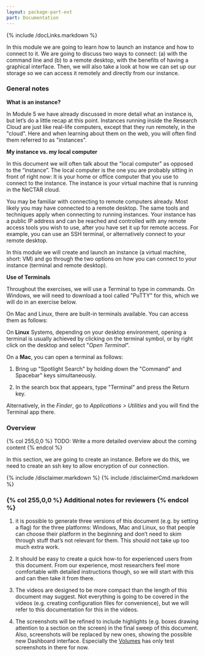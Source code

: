 ```yaml
---
layout: package-part-ext
part: Documentation
---
```

{% include /docLinks.markdown %}

In this module we are going to learn how to launch an instance and how to connect to it. We are going to discuss two ways to connect: (a) with the command line and (b) to a remote desktop, with the benefits of having a graphical interface. Then, we will also take a look at how we can set up our storage so we can access it remotely and directly from our instance.

### General notes


**What is an instance?**

In Module 5 we have already discussed in more detail what an instance is, but let’s do a little recap at this point. Instances running inside the Research Cloud are just like real-life computers, except that they run remotely, in the "cloud". Here and when learning about them on the web, you will often find them referred to as "instances".

**My instance vs. my local computer**

In this document we will often talk about the "local computer" as opposed to the “instance”. The local computer is the one you are probably sitting in front of right now: It is your home or office computer that you use to connect to the instance. The instance is your virtual machine that is running in the NeCTAR cloud.

You may be familiar with connecting to remote computers already. Most likely you may have connected to a remote desktop. The same tools and techniques apply when connecting to running instances. Your instance has a public IP address and can be reached and controlled with any remote access tools you wish to use, after you have set it up for remote access. For example, you can use an SSH terminal, or alternatively connect to your remote desktop. 

In this module we will create and launch an instance (a virtual machine, short: VM) and go through the two options on how you can connect to your instance (terminal and remote desktop). 

**Use of Terminals**

Throughout the exercises, we will use a Terminal to type in commands. On Windows, we will need to download a tool called "PuTTY" for this, which we will do in an exercise below.

On Mac and Linux, there are built-in terminals available. You can access them as follows:

On **Linux** Systems, depending on your desktop environment, opening a terminal is usually achieved by clicking on the terminal symbol, or by right click on the desktop and select "*Open Terminal*". 

On a **Mac**, you can open a terminal as follows: 

1. Bring up "Spotlight Search" by holding down the "Command" and Spacebar" keys simultaneously.

2. In the search box that appears, type "Terminal" and press the Return key.

Alternatively, in the *Finder*, go to *Applications > Utilities* and you will find the Terminal app there.

 

### Overview

{% col 255,0,0 %} TODO: Write a more detailed overview about the coming content {% endcol %}

In this section, we are going to create an instance. Before we do this, we need to create an ssh key to allow encryption of our connection.

{% include /disclaimer.markdown %}
{% include /disclaimerCmd.markdown %}



### {% col 255,0,0 %} Additional notes for reviewers {% endcol %}

1. it is possible to generate three versions of this document (e.g. by setting a flag) for the three platforms: Windows, Mac and Linux, so that people can choose their platform in the beginning and don’t need to skim through stuff that’s not relevant for them. This should not take up too much extra work.

2. It should be easy to create a quick how-to for experienced users from this document. From our experience, most researchers feel more comfortable with detailed instructions though, so we will start with this and can then take it from there.

3. The videos are designed to be more compact than the length of this document may suggest. Not everything is going to be covered in the videos (e.g. creating configuration files for convenience), but we will refer to this documentation for this in the videos.

4. The screenshots will be refined to include highlights (e.g. boxes drawing attention to a section on the screen) in the final sweep of this document. Also, screenshots will be replaced by new ones, showing the possible new Dashboard interface. Especially the [Volumes](volumeStorage.html) has only test screenshots in there for now.



